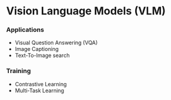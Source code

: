 # Vision Language Models (VLM)

### Applications
- Visual Question Answering (VQA)
- Image Captioning 
- Text-To-Image search
  
### Training
- Contrastive Learning
- Multi-Task Learning
